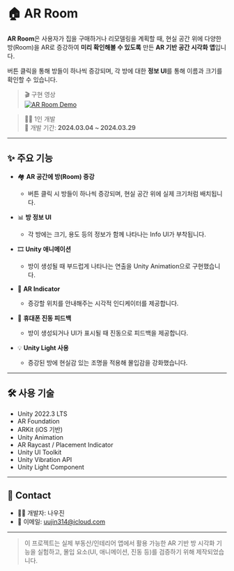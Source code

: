 # 🏠 AR Room


**AR Room**은 사용자가 집을 구매하거나 리모델링을 계획할 때, 현실 공간 위에 다양한 방(Room)을 AR로 증강하여 **미리 확인해볼 수 있도록** 만든 **AR 기반 공간 시각화 앱**입니다.



버튼 클릭을 통해 방들이 하나씩 증강되며, 각 방에 대한 **정보 UI**를 통해 이름과 크기를 확인할 수 있습니다.



> 🎬 구현 영상  
> [![AR Room Demo](https://img.youtube.com/vi/xYpc8-TVtco/0.jpg)](https://www.youtube.com/watch?v=xYpc8-TVtco)  

> 🧑‍💻 1인 개발  
> 📅 개발 기간: **2024.03.04 ~ 2024.03.29**

---

## ✨ 주요 기능

- 🏘 **AR 공간에 방(Room) 증강**
  - 버튼 클릭 시 방들이 하나씩 증강되며, 현실 공간 위에 실제 크기처럼 배치됩니다.

- 📊 **방 정보 UI**
  - 각 방에는 크기, 용도 등의 정보가 함께 나타나는 Info UI가 부착됩니다.

- 🎞 **Unity 애니메이션**
  - 방이 생성될 때 부드럽게 나타나는 연출을 Unity Animation으로 구현했습니다.

- 📍 **AR Indicator**
  - 증강할 위치를 안내해주는 시각적 인디케이터를 제공합니다.

- 📳 **휴대폰 진동 피드백**
  - 방이 생성되거나 UI가 표시될 때 진동으로 피드백을 제공합니다.

- 💡 **Unity Light 사용**
  - 증강된 방에 현실감 있는 조명을 적용해 몰입감을 강화했습니다.

---

## 🛠 사용 기술

- Unity 2022.3 LTS  
- AR Foundation 
- ARKit (iOS 기반)  
- Unity Animation  
- AR Raycast / Placement Indicator  
- Unity UI Toolkit  
- Unity Vibration API  
- Unity Light Component  

---


## 📩 Contact

- 👨‍💻 개발자: 나우진  
- 📧 이메일: [uujin314@icloud.com](mailto:uujin314@icloud.com)

---

> 이 프로젝트는 실제 부동산/인테리어 앱에서 활용 가능한 AR 기반 방 시각화 기능을 실험하고, 몰입 요소(UI, 애니메이션, 진동 등)를 검증하기 위해 제작되었습니다.
